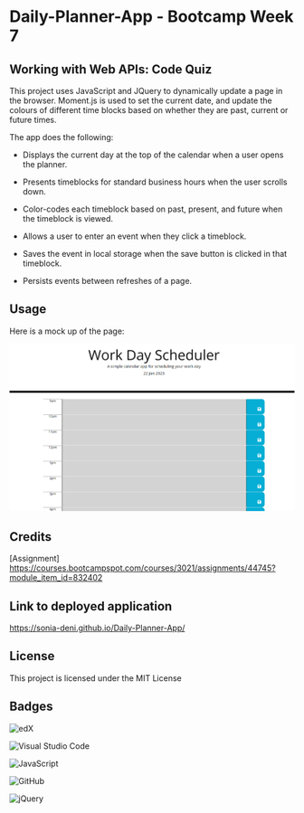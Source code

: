 # Daily-Planner-App - Bootcamp Week 7

## Working with Web APIs: Code Quiz

This project uses JavaScript and JQuery to dynamically update a page in the browser. Moment.js is used to set the current date, and update the colours of different time blocks based on whether they are past, current or future times.

The app does the following:

- Displays the current day at the top of the calendar when a user opens the planner.

- Presents timeblocks for standard business hours when the user scrolls down.

- Color-codes each timeblock based on past, present, and future when the timeblock is viewed.

- Allows a user to enter an event when they click a timeblock.

- Saves the event in local storage when the save button is clicked in that timeblock.

- Persists events between refreshes of a page.


## Usage

Here is a mock up of the page:

![screenshot of the planner](screenshot.png)<br>


## Credits

[Assignment] https://courses.bootcampspot.com/courses/3021/assignments/44745?module_item_id=832402


## Link to deployed application

https://sonia-deni.github.io/Daily-Planner-App/

## License

This project is licensed under the MIT License

## Badges

![edX](https://img.shields.io/badge/edX-%2302262B.svg?style=for-the-badge&logo=edX&logoColor=white)

![Visual Studio Code](https://img.shields.io/badge/Visual%20Studio%20Code-0078d7.svg?style=for-the-badge&logo=visual-studio-code&logoColor=white)

![JavaScript](https://img.shields.io/badge/javascript-%23323330.svg?style=for-the-badge&logo=javascript&logoColor=%23F7DF1E)

![GitHub](https://img.shields.io/badge/github-%23121011.svg?style=for-the-badge&logo=github&logoColor=white)

![jQuery](https://img.shields.io/badge/jquery-%230769AD.svg?style=for-the-badge&logo=jquery&logoColor=white)

